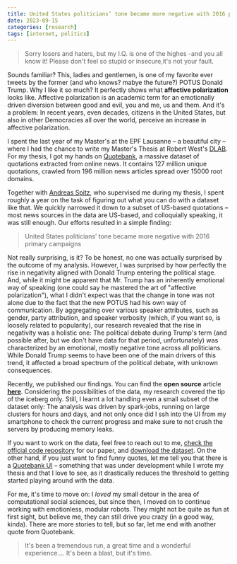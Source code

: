 ```yaml
---
title: United States politicians’ tone became more negative with 2016 primary campaigns
date: 2023-09-15
categories: [research]
tags: [internet, politics]
---
```


> Sorry losers and haters, but my I.Q. is one of the highes -and you all know it! Please don't feel so stupid or insecure,it's not your fault.

Sounds familiar? This, ladies and gentlemen, is one of my favorite ever tweets by the former (and who knows? mabye the future?) POTUS Donald Trump.
Why I like it so much?
It perfectly shows what **affective polarization** looks like.
Affective polarization is an academic term for an emotionally driven diversion between good and evil, you and me, us and them.
And it's a problem:
In recent years, even decades, citizens in the United States, but also in other Democracies all over the world, perceive an increase in affective polarization.

I spent the last year of my Master's at the EPF Lausanne – a beautiful city – where I had the chance to write my Master's Thesis at Robert West's [DLAB](https://dlab.epfl.ch/).
For my thesis, I got my hands on [Quotebank](https://dl.acm.org/doi/10.1145/3437963.3441760), a massive dataset of quotations extracted from online news.
It contains 127 million unique quotations, crawled from 196 million news articles spread over 15000 root domains.

Together with [Andreas Spitz](https://scikon.uni-konstanz.de/personen/profile/andreas.spitz), who supervised me during my thesis, I spent roughly a year on the task of figuring out what you can do with a dataset like that.
We quickly narrowed it down to a subset of US-based quotations – most news sources in the data are US-based, and colloquially speaking, it was still enough.
Our efforts resulted in a simple finding:

> United States politicians’ tone became more negative with 2016 primary campaigns

Not really surprising, is it?
To be honest, no one was actually surprised by the outcome of my analysis.
However, I was surprised by how perfectly the rise in negativity aligned with Donald Trump entering the political stage.
And, while it might be apparent that Mr. Trump has an inherently emotional way of speaking (one could say he mastered the art of "affective polarization"), what I didn't expect was that the change in tone was not alone due to the fact that the new POTUS had his own way of communication.
By aggregating over various speaker attributes, such as gender, party attribution, and speaker verbosity (which, if you want so, is loosely related to popularity), our research revealed that the rise in negativity was a holistic one: The political debate during Trump's term (and possible after, but we don't have data for that period, unfortunately) was characterized by an emotional, mostly negative tone across all politicians.
While Donald Trump seems to have been one of the main drivers of this trend, it affected a broad spectrum of the political debate, with unknown consequences.

Recently, we published our findings.
You can find the **open source** article **[here](https://www.nature.com/articles/s41598-023-36839-1)**.
Considering the possibilities of the data, my research covered the tip of the iceberg only.
Still, I learnt a lot handling even a small subset of the dataset only: The analysis was driven by spark-jobs, running on large clusters for hours and days, and not only once did I ssh into the UI from my smartphone to check the current progress and make sure to not crush the servers by producing memory leaks.

If you want to work on the data, feel free to reach out to me, [check the official code repository](https://github.com/epfl-dlab/Negativity_in_2016_campaign) for our paper, and [download the dataset](https://zenodo.org/record/42773118).
On the other hand, if you just want to find funny quotes, let me tell you that there is a [Quotebank UI](https://quotebank.dlab.tools/search?target=quotation&text=Sorry%2C+losers+and+haters&from_date=2008-09-01&to_date=2020-04-17) – something that was under development while I wrote my thesis and that I love to see, as it drastically reduces the threshold to getting started playing around with the data.

For me, it's time to move on: I _loved_ my small detour in the area of computational social sciences, but since then, I moved on to continue working with emotionless, modular robots. They might not be quite as fun at first sight, but believe me, they can still drive you crazy (in a good way, kinda). There are more stories to tell, but so far, let me end with another quote from Quotebank.

> It's been a tremendous run, a great time and a wonderful experience.... It's been a blast, but it's time.
